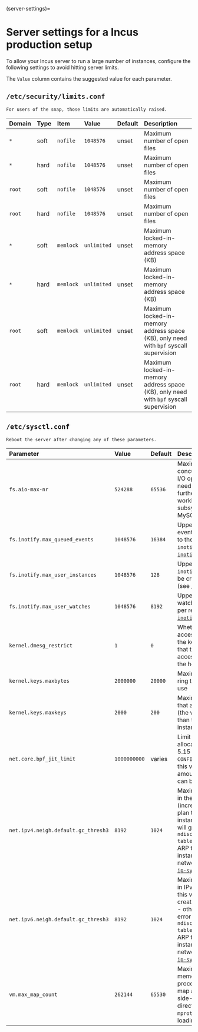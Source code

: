 (server-settings)=
# Server settings for a Incus production setup

To allow your Incus server to run a large number of instances, configure the following settings to avoid hitting server limits.

The `Value` column contains the suggested value for each parameter.

## `/etc/security/limits.conf`

```{note}
For users of the snap, those limits are automatically raised.
```

Domain  | Type  | Item      | Value       | Default   | Description
:-----  | :---  | :----     | :---------- | :-------- | :----------
`*`     | soft  | `nofile`  | `1048576`   | unset     | Maximum number of open files
`*`     | hard  | `nofile`  | `1048576`   | unset     | Maximum number of open files
`root`  | soft  | `nofile`  | `1048576`   | unset     | Maximum number of open files
`root`  | hard  | `nofile`  | `1048576`   | unset     | Maximum number of open files
`*`     | soft  | `memlock` | `unlimited` | unset     | Maximum locked-in-memory address space (KB)
`*`     | hard  | `memlock` | `unlimited` | unset     | Maximum locked-in-memory address space (KB)
`root`  | soft  | `memlock` | `unlimited` | unset     | Maximum locked-in-memory address space (KB), only need with `bpf` syscall supervision
`root`  | hard  | `memlock` | `unlimited` | unset     | Maximum locked-in-memory address space (KB), only need with `bpf` syscall supervision

## `/etc/sysctl.conf`

```{note}
Reboot the server after changing any of these parameters.
```

Parameter                           | Value      | Default   | Description
:-----                              | :---       | :---      | :---
`fs.aio-max-nr`                     | `524288`   | `65536`   | Maximum number of concurrent asynchronous I/O operations (you might need to increase this limit further if you have a lot of workloads that use the AIO subsystem, for example, MySQL)
`fs.inotify.max_queued_events`      | `1048576`  | `16384`   | Upper limit on the number of events that can be queued to the corresponding `inotify` instance (see [`inotify`](https://man7.org/linux/man-pages/man7/inotify.7.html))
`fs.inotify.max_user_instances`     | `1048576`  | `128`     | Upper limit on the number of `inotify` instances that can be created per real user ID (see [`inotify`](https://man7.org/linux/man-pages/man7/inotify.7.html))
`fs.inotify.max_user_watches`       | `1048576`  | `8192`    | Upper limit on the number of watches that can be created per real user ID (see [`inotify`](https://man7.org/linux/man-pages/man7/inotify.7.html))
`kernel.dmesg_restrict`             | `1`        | `0`       | Whether to deny container access to the messages in the kernel ring buffer (note that this will also deny access to non-root users on the host system)
`kernel.keys.maxbytes`              | `2000000`  | `20000`   | Maximum size of the key ring that non-root users can use
`kernel.keys.maxkeys`               | `2000`     | `200`     | Maximum number of keys that a non-root user can use (the value should be higher than the number of instances)
`net.core.bpf_jit_limit`            | `1000000000` | varies  | Limit on the size of eBPF JIT allocations (on kernels < 5.15 that are compiled with `CONFIG_BPF_JIT_ALWAYS_ON=y`, this value might limit the amount of instances that can be created)
`net.ipv4.neigh.default.gc_thresh3` | `8192`     | `1024`    | Maximum number of entries in the IPv4 ARP table (increase this value if you plan to create over 1024 instances - otherwise, you will get the error `neighbour: ndisc_cache: neighbor table overflow!` when the ARP table gets full and the instances cannot get a network configuration; see [`ip-sysctl`](https://www.kernel.org/doc/Documentation/networking/ip-sysctl.txt))
`net.ipv6.neigh.default.gc_thresh3` | `8192`     | `1024`    | Maximum number of entries in IPv6 ARP table (increase this value if you plan to create over 1024 instances - otherwise, you will get the error `neighbour: ndisc_cache: neighbor table overflow!` when the ARP table gets full and the instances cannot get a network configuration; see [`ip-sysctl`](https://www.kernel.org/doc/Documentation/networking/ip-sysctl.txt))
`vm.max_map_count`                  | `262144`   | `65530`   | Maximum number of memory map areas a process may have (memory map areas are used as a side-effect of calling `malloc`, directly by `mmap` and `mprotect`, and also when loading shared libraries)
